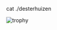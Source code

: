 cat ./desterhuizen

![trophy](https://github-profile-trophy.vercel.app/?username=desterhuizen&theme=onedark&column=7)

